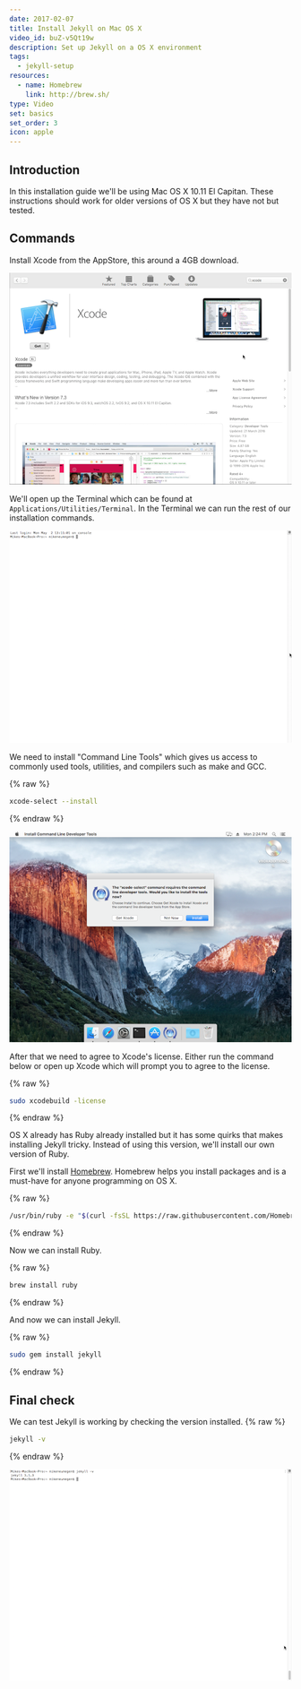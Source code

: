 ```yaml
---
date: 2017-02-07
title: Install Jekyll on Mac OS X
video_id: buZ-v5Qt19w
description: Set up Jekyll on a OS X environment
tags:
  - jekyll-setup
resources:
  - name: Homebrew
    link: http://brew.sh/
type: Video
set: basics
set_order: 3
icon: apple
---
```

## Introduction

In this installation guide we'll be using Mac OS X 10.11 El Capitan. These instructions should work for older versions of OS X but they have not but tested.

## Commands

Install Xcode from the AppStore, this around a 4GB download.

![Xcode](/images/tutorials/mac-install/xcode.png)

We'll open up the Terminal which can be found at `Applications/Utilities/Terminal`. In the Terminal we can run the rest of our installation commands.

![Terminal](/images/tutorials/mac-install/terminal.png)

We need to install "Command Line Tools" which gives us access to commonly used tools, utilities, and compilers such as make and GCC.

{% raw %}
~~~bash
xcode-select --install
~~~
{% endraw %}

![Command Line Tools](/images/tutorials/mac-install/xcode-select.png)

After that we need to agree to Xcode's license. Either run the command below or open up Xcode which will prompt you to agree to the license.

{% raw %}
~~~bash
sudo xcodebuild -license
~~~
{% endraw %}

OS X already has Ruby already installed but it has some quirks that makes installing Jekyll tricky. Instead of using this version, we'll install our own version of Ruby.

First we'll install [Homebrew](http://brew.sh/). Homebrew helps you install packages and is a must-have for anyone programming on OS X.

{% raw %}
~~~bash
/usr/bin/ruby -e "$(curl -fsSL https://raw.githubusercontent.com/Homebrew/install/master/install)"
~~~
{% endraw %}

Now we can install Ruby.

{% raw %}
~~~bash
brew install ruby
~~~
{% endraw %}

And now we can install Jekyll.

{% raw %}
~~~bash
sudo gem install jekyll
~~~
{% endraw %}

## Final check

We can test Jekyll is working by checking the version installed.
{% raw %}
~~~bash
jekyll -v
~~~
{% endraw %}

![Version](/images/tutorials/mac-install/version.png)
